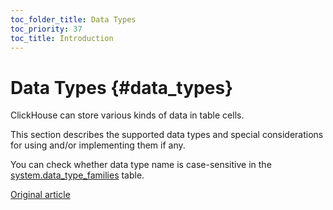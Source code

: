 ```yaml
---
toc_folder_title: Data Types
toc_priority: 37
toc_title: Introduction
---
```


# Data Types {#data_types}

ClickHouse can store various kinds of data in table cells.

This section describes the supported data types and special considerations for using and/or implementing them if any.

You can check whether data type name is case-sensitive in the [system.data\_type\_families](../../operations/system-tables/data_type_families.md#system_tables-data_type_families) table.

[Original article](https://clickhouse.tech/docs/en/data_types/) <!--hide-->
